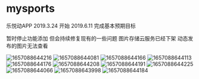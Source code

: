 # mysports
乐悦动APP 
2019.3.24 开始
2019.6.11 完成基本预期目标

暂时停止功能添加 但会持续修复现有的一些问题
图片存储云服务已经下架 动态发布的图片无法查看

![1657088644216](https://user-images.githubusercontent.com/32055007/177488764-0134975f-a7f8-4924-a096-1cf32168472f.png)
![1657088644081](https://user-images.githubusercontent.com/32055007/177488331-db875d04-5c85-4517-b0f0-451dc2299c54.png)
![1657088644166](https://user-images.githubusercontent.com/32055007/177488354-7f7db910-6c8a-4bdd-823c-c2b355938875.png)
![1657088644113](https://user-images.githubusercontent.com/32055007/177488381-df74aced-7b48-4ea3-8d16-b33d9b06f370.png)
![1657088644176](https://user-images.githubusercontent.com/32055007/177488430-f45d0805-a58a-4085-86ef-4d14cdc0a077.png)
![1657088644208](https://user-images.githubusercontent.com/32055007/177488458-a44cf262-6157-45f8-897f-c8ac45f7e010.png)
![1657088644191](https://user-images.githubusercontent.com/32055007/177488477-3f73a90d-f078-404f-b56a-a2ec20e46065.png)
![1657088644225](https://user-images.githubusercontent.com/32055007/177488505-5d9244f8-38ed-4893-b5af-b5a9a5a7b108.png)
![1657088644066](https://user-images.githubusercontent.com/32055007/177488559-7521a53b-556b-4567-9d19-1926f3379cfc.png)
![1657088643998](https://user-images.githubusercontent.com/32055007/177488588-9129eef1-16ad-4de2-975f-8554ea7b75cb.png)
![1657088644184](https://user-images.githubusercontent.com/32055007/177488728-7ad81ded-e154-420f-83fb-d5364ae636f8.png)









